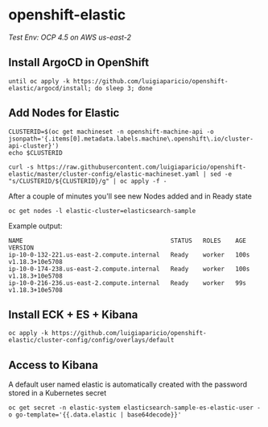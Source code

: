 # openshift-elastic

*Test Env: OCP 4.5 on AWS us-east-2*


## Install ArgoCD in OpenShift

    until oc apply -k https://github.com/luigiaparicio/openshift-elastic/argocd/install; do sleep 3; done
    
## Add Nodes for Elastic

    CLUSTERID=$(oc get machineset -n openshift-machine-api -o jsonpath='{.items[0].metadata.labels.machine\.openshift\.io/cluster-api-cluster}')
    echo $CLUSTERID

    curl -s https://raw.githubusercontent.com/luigiaparicio/openshift-elastic/master/cluster-config/elastic-machineset.yaml | sed -e "s/CLUSTERID/${CLUSTERID}/g" | oc apply -f -
    
    
  After a couple of minutes you'll see new Nodes added and in Ready state
  
    oc get nodes -l elastic-cluster=elasticsearch-sample
    
    
  Example output:
   
    NAME                                         STATUS   ROLES    AGE    VERSION
    ip-10-0-132-221.us-east-2.compute.internal   Ready    worker   100s   v1.18.3+10e5708
    ip-10-0-174-238.us-east-2.compute.internal   Ready    worker   100s   v1.18.3+10e5708
    ip-10-0-216-236.us-east-2.compute.internal   Ready    worker   99s    v1.18.3+10e5708
    
## Install ECK + ES + Kibana

    oc apply -k https://github.com/luigiaparicio/openshift-elastic/cluster-config/config/overlays/default
    
## Access to Kibana

  A default user named elastic is automatically created with the password stored in a Kubernetes secret

    oc get secret -n elastic-system elasticsearch-sample-es-elastic-user -o go-template='{{.data.elastic | base64decode}}'

